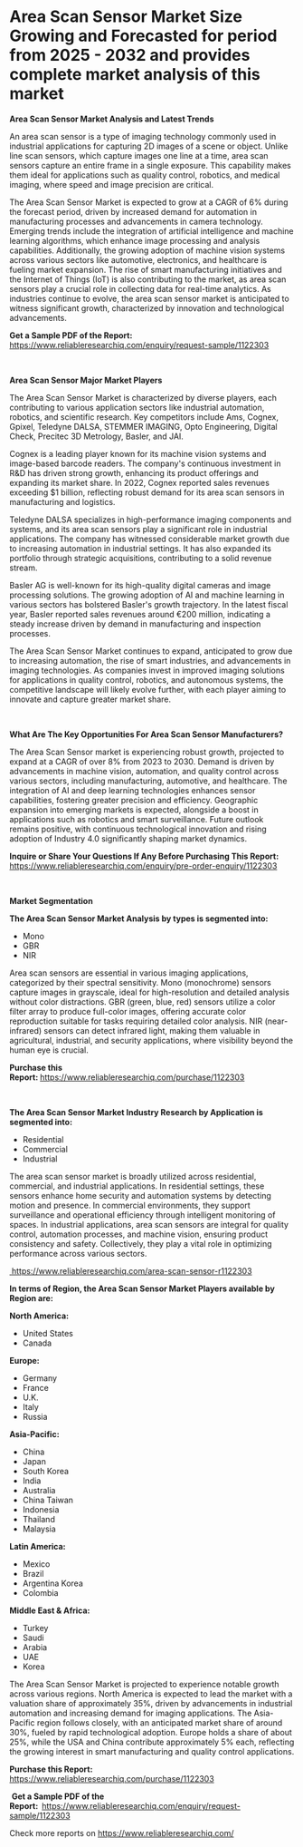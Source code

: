 <p><h1>Area Scan Sensor Market Size Growing and Forecasted for period from 2025 - 2032 and provides complete market analysis of this market</h1></p><p><strong>Area Scan Sensor Market Analysis and Latest Trends</strong></p>
<p><p>An area scan sensor is a type of imaging technology commonly used in industrial applications for capturing 2D images of a scene or object. Unlike line scan sensors, which capture images one line at a time, area scan sensors capture an entire frame in a single exposure. This capability makes them ideal for applications such as quality control, robotics, and medical imaging, where speed and image precision are critical.</p><p>The Area Scan Sensor Market is expected to grow at a CAGR of 6% during the forecast period, driven by increased demand for automation in manufacturing processes and advancements in camera technology. Emerging trends include the integration of artificial intelligence and machine learning algorithms, which enhance image processing and analysis capabilities. Additionally, the growing adoption of machine vision systems across various sectors like automotive, electronics, and healthcare is fueling market expansion. The rise of smart manufacturing initiatives and the Internet of Things (IoT) is also contributing to the market, as area scan sensors play a crucial role in collecting data for real-time analytics. As industries continue to evolve, the area scan sensor market is anticipated to witness significant growth, characterized by innovation and technological advancements.</p></p>
<p><strong>Get a Sample PDF of the Report:&nbsp;</strong> <a href="https://www.reliableresearchiq.com/enquiry/request-sample/1122303?utm_campaign=3352&utm_medium=2&utm_source=Github&utm_content=ia&utm_term=11042025&utm_id=area-scan-sensor">https://www.reliableresearchiq.com/enquiry/request-sample/1122303</a></p>
<p>&nbsp;</p>
<p><strong>Area Scan Sensor Major Market Players</strong></p>
<p><p>The Area Scan Sensor Market is characterized by diverse players, each contributing to various application sectors like industrial automation, robotics, and scientific research. Key competitors include Ams, Cognex, Gpixel, Teledyne DALSA, STEMMER IMAGING, Opto Engineering, Digital Check, Precitec 3D Metrology, Basler, and JAI.</p><p>Cognex is a leading player known for its machine vision systems and image-based barcode readers. The company's continuous investment in R&D has driven strong growth, enhancing its product offerings and expanding its market share. In 2022, Cognex reported sales revenues exceeding $1 billion, reflecting robust demand for its area scan sensors in manufacturing and logistics.</p><p>Teledyne DALSA specializes in high-performance imaging components and systems, and its area scan sensors play a significant role in industrial applications. The company has witnessed considerable market growth due to increasing automation in industrial settings. It has also expanded its portfolio through strategic acquisitions, contributing to a solid revenue stream.</p><p>Basler AG is well-known for its high-quality digital cameras and image processing solutions. The growing adoption of AI and machine learning in various sectors has bolstered Basler's growth trajectory. In the latest fiscal year, Basler reported sales revenues around €200 million, indicating a steady increase driven by demand in manufacturing and inspection processes.</p><p>The Area Scan Sensor Market continues to expand, anticipated to grow due to increasing automation, the rise of smart industries, and advancements in imaging technologies. As companies invest in improved imaging solutions for applications in quality control, robotics, and autonomous systems, the competitive landscape will likely evolve further, with each player aiming to innovate and capture greater market share.</p></p>
<p>&nbsp;</p>
<p><strong>What Are The Key Opportunities For Area Scan Sensor Manufacturers?</strong></p>
<p><p>The Area Scan Sensor market is experiencing robust growth, projected to expand at a CAGR of over 8% from 2023 to 2030. Demand is driven by advancements in machine vision, automation, and quality control across various sectors, including manufacturing, automotive, and healthcare. The integration of AI and deep learning technologies enhances sensor capabilities, fostering greater precision and efficiency. Geographic expansion into emerging markets is expected, alongside a boost in applications such as robotics and smart surveillance. Future outlook remains positive, with continuous technological innovation and rising adoption of Industry 4.0 significantly shaping market dynamics.</p></p>
<p><strong>Inquire or Share Your Questions If Any Before Purchasing This Report:</strong> <a href="https://www.reliableresearchiq.com/enquiry/pre-order-enquiry/1122303?utm_campaign=3352&utm_medium=2&utm_source=Github&utm_content=ia&utm_term=11042025&utm_id=area-scan-sensor">https://www.reliableresearchiq.com/enquiry/pre-order-enquiry/1122303</a></p>
<p>&nbsp;</p>
<p><strong>Market Segmentation</strong></p>
<p><strong>The Area Scan Sensor Market Analysis by types is segmented into:</strong></p>
<p><ul><li>Mono</li><li>GBR</li><li>NIR</li></ul></p>
<p><p>Area scan sensors are essential in various imaging applications, categorized by their spectral sensitivity. Mono (monochrome) sensors capture images in grayscale, ideal for high-resolution and detailed analysis without color distractions. GBR (green, blue, red) sensors utilize a color filter array to produce full-color images, offering accurate color reproduction suitable for tasks requiring detailed color analysis. NIR (near-infrared) sensors can detect infrared light, making them valuable in agricultural, industrial, and security applications, where visibility beyond the human eye is crucial.</p></p>
<p><strong>Purchase this Report:&nbsp;</strong><a href="https://www.reliableresearchiq.com/purchase/1122303?utm_campaign=3352&utm_medium=2&utm_source=Github&utm_content=ia&utm_term=11042025&utm_id=area-scan-sensor">https://www.reliableresearchiq.com/purchase/1122303</a></p>
<p>&nbsp;</p>
<p><strong>The Area Scan Sensor Market Industry Research by Application is segmented into:</strong></p>
<p><ul><li>Residential</li><li>Commercial</li><li>Industrial</li></ul></p>
<p><p>The area scan sensor market is broadly utilized across residential, commercial, and industrial applications. In residential settings, these sensors enhance home security and automation systems by detecting motion and presence. In commercial environments, they support surveillance and operational efficiency through intelligent monitoring of spaces. In industrial applications, area scan sensors are integral for quality control, automation processes, and machine vision, ensuring product consistency and safety. Collectively, they play a vital role in optimizing performance across various sectors.</p></p>
<p><a href="https://www.reliableresearchiq.com/area-scan-sensor-r1122303?utm_campaign=3352&utm_medium=2&utm_source=Github&utm_content=ia&utm_term=11042025&utm_id=area-scan-sensor">&nbsp;https://www.reliableresearchiq.com/area-scan-sensor-r1122303</a></p>
<p><strong>In terms of Region, the Area Scan Sensor Market Players available by Region are:</strong></p>
<p>
    <p> <strong> North America: </strong>
        <ul>
            <li>United States</li>
            <li>Canada</li>
        </ul>
        </p> 
    <p> <strong> Europe: </strong>
        <ul>
            <li>Germany</li>
            <li>France</li>
            <li>U.K.</li>
            <li>Italy</li>
            <li>Russia</li>
        </ul>
        </p> 
    <p> <strong> Asia-Pacific: </strong>
        <ul>
            <li>China</li>
            <li>Japan</li>
            <li>South Korea</li>
            <li>India</li>
            <li>Australia</li>
            <li>China Taiwan</li>
            <li>Indonesia</li>
            <li>Thailand</li>
            <li>Malaysia</li>
        </ul>
        </p> 
    <p> <strong> Latin America: </strong>
        <ul>
            <li>Mexico</li>
            <li>Brazil</li>
            <li>Argentina Korea</li>
            <li>Colombia</li>
        </ul>
        </p> 
    <p> <strong> Middle East & Africa: </strong>
        <ul>
            <li>Turkey</li>
            <li>Saudi</li>
            <li>Arabia</li>
            <li>UAE</li>
            <li>Korea</li>
        </ul>
    </p>
    </p>
<p><p>The Area Scan Sensor Market is projected to experience notable growth across various regions. North America is expected to lead the market with a valuation share of approximately 35%, driven by advancements in industrial automation and increasing demand for imaging applications. The Asia-Pacific region follows closely, with an anticipated market share of around 30%, fueled by rapid technological adoption. Europe holds a share of about 25%, while the USA and China contribute approximately 5% each, reflecting the growing interest in smart manufacturing and quality control applications.</p></p>
<p><strong>Purchase this Report: </strong><a href="https://www.reliableresearchiq.com/purchase/1122303?utm_campaign=3352&utm_medium=2&utm_source=Github&utm_content=ia&utm_term=11042025&utm_id=area-scan-sensor">https://www.reliableresearchiq.com/purchase/1122303</a></p>
<p>&nbsp;<strong>Get a Sample PDF of the Report:&nbsp;&nbsp;</strong><a href="https://www.reliableresearchiq.com/enquiry/request-sample/1122303?utm_campaign=3352&utm_medium=2&utm_source=Github&utm_content=ia&utm_term=11042025&utm_id=area-scan-sensor">https://www.reliableresearchiq.com/enquiry/request-sample/1122303</a></p>
<p><strong></strong></p>
<p>Check more reports on <a href="https://www.reliableresearchiq.com/?utm_campaign=3352&utm_medium=2&utm_source=Github&utm_content=ia&utm_term=11042025&utm_id=area-scan-sensor">https://www.reliableresearchiq.com/</a></p>